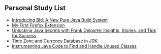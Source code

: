 ## Personal Study List
<!-- BLOG-POST-LIST:START -->
- [Introducing Bld: A New Pure Java Build System](https://foojay.io/today/introducing-bld-a-new-pure-java-build-system/)
- [My First Firefox Extension](https://foojay.io/today/my-first-firefox-extension/)
- [Unlocking Java Secrets with Frank Delporte: Insights, Stories, and Tips for Success](https://foojay.io/today/unlocking-java-secrets-with-frank-delporte-insights-stories-and-tips-for-success/)
- [Time Zone and Currency Database in JDK](https://foojay.io/today/time-zone-and-currency-database-in-jdk/)
- [Instrumenting Java Code to Find and Handle Unused Classes](https://foojay.io/today/instrumenting-java-code-to-find-and-handle-unused-classes/)
<!-- BLOG-POST-LIST:END -->  
